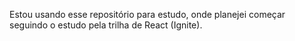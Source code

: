 Estou usando esse repositório para estudo, onde planejei começar seguindo o estudo pela trilha de React (Ignite).